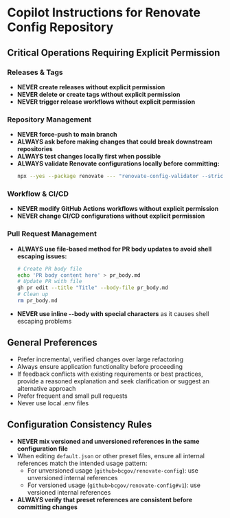 # Copilot Instructions for Renovate Config Repository

## Critical Operations Requiring Explicit Permission

### Releases & Tags
- **NEVER create releases without explicit permission**
- **NEVER delete or create tags without explicit permission**
- **NEVER trigger release workflows without explicit permission**

### Repository Management
- **NEVER force-push to main branch**
- **ALWAYS ask before making changes that could break downstream repositories**
- **ALWAYS test changes locally first when possible**
- **ALWAYS validate Renovate configurations locally before committing:**
  ```bash
  npx --yes --package renovate --- "renovate-config-validator --strict default.json renovate.json rules-*.json5"
  ```

### Workflow & CI/CD
- **NEVER modify GitHub Actions workflows without explicit permission**
- **NEVER change CI/CD configurations without explicit permission**

### Pull Request Management
- **ALWAYS use file-based method for PR body updates to avoid shell escaping issues:**
  ```bash
  # Create PR body file
  echo 'PR body content here' > pr_body.md
  # Update PR with file
  gh pr edit --title "Title" --body-file pr_body.md
  # Clean up
  rm pr_body.md
  ```
- **NEVER use inline --body with special characters** as it causes shell escaping problems

## General Preferences
- Prefer incremental, verified changes over large refactoring
- Always ensure application functionality before proceeding
- If feedback conflicts with existing requirements or best practices, provide a reasoned explanation and seek clarification or suggest an alternative approach
- Prefer frequent and small pull requests
- Never use local .env files

## Configuration Consistency Rules
- **NEVER mix versioned and unversioned references in the same configuration file**
- When editing `default.json` or other preset files, ensure all internal references match the intended usage pattern:
  - For unversioned usage (`github>bcgov/renovate-config`): use unversioned internal references
  - For versioned usage (`github>bcgov/renovate-config#v1`): use versioned internal references
- **ALWAYS verify that preset references are consistent before committing changes**
